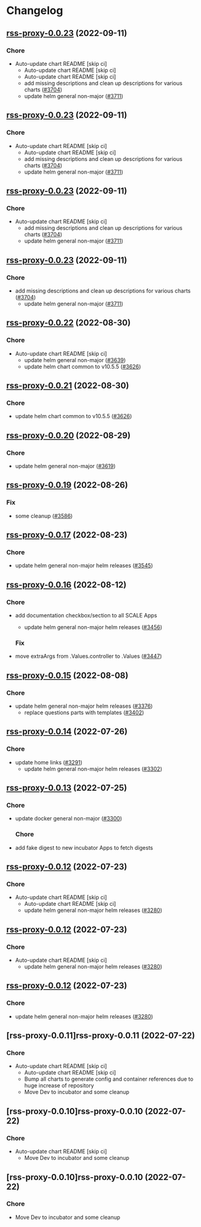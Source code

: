 # Changelog



## [rss-proxy-0.0.23](https://github.com/truecharts/charts/compare/rss-proxy-0.0.22...rss-proxy-0.0.23) (2022-09-11)

### Chore

- Auto-update chart README [skip ci]
  - Auto-update chart README [skip ci]
  - Auto-update chart README [skip ci]
  - add missing descriptions and clean up descriptions for various charts ([#3704](https://github.com/truecharts/charts/issues/3704))
  - update helm general non-major ([#3711](https://github.com/truecharts/charts/issues/3711))




## [rss-proxy-0.0.23](https://github.com/truecharts/charts/compare/rss-proxy-0.0.22...rss-proxy-0.0.23) (2022-09-11)

### Chore

- Auto-update chart README [skip ci]
  - Auto-update chart README [skip ci]
  - add missing descriptions and clean up descriptions for various charts ([#3704](https://github.com/truecharts/charts/issues/3704))
  - update helm general non-major ([#3711](https://github.com/truecharts/charts/issues/3711))




## [rss-proxy-0.0.23](https://github.com/truecharts/charts/compare/rss-proxy-0.0.22...rss-proxy-0.0.23) (2022-09-11)

### Chore

- Auto-update chart README [skip ci]
  - add missing descriptions and clean up descriptions for various charts ([#3704](https://github.com/truecharts/charts/issues/3704))
  - update helm general non-major ([#3711](https://github.com/truecharts/charts/issues/3711))




## [rss-proxy-0.0.23](https://github.com/truecharts/charts/compare/rss-proxy-0.0.22...rss-proxy-0.0.23) (2022-09-11)

### Chore

- add missing descriptions and clean up descriptions for various charts ([#3704](https://github.com/truecharts/charts/issues/3704))
  - update helm general non-major ([#3711](https://github.com/truecharts/charts/issues/3711))




## [rss-proxy-0.0.22](https://github.com/truecharts/charts/compare/rss-proxy-0.0.20...rss-proxy-0.0.22) (2022-08-30)

### Chore

- Auto-update chart README [skip ci]
  - update helm general non-major ([#3639](https://github.com/truecharts/charts/issues/3639))
  - update helm chart common to v10.5.5 ([#3626](https://github.com/truecharts/charts/issues/3626))




## [rss-proxy-0.0.21](https://github.com/truecharts/charts/compare/rss-proxy-0.0.20...rss-proxy-0.0.21) (2022-08-30)

### Chore

- update helm chart common to v10.5.5 ([#3626](https://github.com/truecharts/charts/issues/3626))




## [rss-proxy-0.0.20](https://github.com/truecharts/charts/compare/rss-proxy-0.0.19...rss-proxy-0.0.20) (2022-08-29)

### Chore

- update helm general non-major ([#3619](https://github.com/truecharts/charts/issues/3619))




## [rss-proxy-0.0.19](https://github.com/truecharts/charts/compare/rss-proxy-0.0.17...rss-proxy-0.0.19) (2022-08-26)

### Fix

- some cleanup ([#3586](https://github.com/truecharts/charts/issues/3586))




## [rss-proxy-0.0.17](https://github.com/truecharts/charts/compare/rss-proxy-0.0.16...rss-proxy-0.0.17) (2022-08-23)

### Chore

- update helm general non-major helm releases ([#3545](https://github.com/truecharts/charts/issues/3545))




## [rss-proxy-0.0.16](https://github.com/truecharts/charts/compare/rss-proxy-0.0.15...rss-proxy-0.0.16) (2022-08-12)

### Chore

- add documentation checkbox/section to all SCALE Apps
  - update helm general non-major helm releases ([#3456](https://github.com/truecharts/charts/issues/3456))

  ### Fix

- move extraArgs from .Values.controller to .Values ([#3447](https://github.com/truecharts/charts/issues/3447))




## [rss-proxy-0.0.15](https://github.com/truecharts/charts/compare/rss-proxy-0.0.14...rss-proxy-0.0.15) (2022-08-08)

### Chore

- update helm general non-major helm releases ([#3376](https://github.com/truecharts/charts/issues/3376))
  - replace questions parts with templates ([#3402](https://github.com/truecharts/charts/issues/3402))




## [rss-proxy-0.0.14](https://github.com/truecharts/apps/compare/rss-proxy-0.0.13...rss-proxy-0.0.14) (2022-07-26)

### Chore

- update home links ([#3291](https://github.com/truecharts/apps/issues/3291))
  - update helm general non-major helm releases ([#3302](https://github.com/truecharts/apps/issues/3302))




## [rss-proxy-0.0.13](https://github.com/truecharts/apps/compare/rss-proxy-0.0.12...rss-proxy-0.0.13) (2022-07-25)

### Chore

- update docker general non-major ([#3300](https://github.com/truecharts/apps/issues/3300))

  ### Chore

- add fake digest to new incubator Apps to fetch digests




## [rss-proxy-0.0.12](https://github.com/truecharts/apps/compare/rss-proxy-0.0.11...rss-proxy-0.0.12) (2022-07-23)

### Chore

- Auto-update chart README [skip ci]
  - Auto-update chart README [skip ci]
  - update helm general non-major helm releases ([#3280](https://github.com/truecharts/apps/issues/3280))




## [rss-proxy-0.0.12](https://github.com/truecharts/apps/compare/rss-proxy-0.0.11...rss-proxy-0.0.12) (2022-07-23)

### Chore

- Auto-update chart README [skip ci]
  - update helm general non-major helm releases ([#3280](https://github.com/truecharts/apps/issues/3280))




## [rss-proxy-0.0.12](https://github.com/truecharts/apps/compare/rss-proxy-0.0.11...rss-proxy-0.0.12) (2022-07-23)

### Chore

- update helm general non-major helm releases ([#3280](https://github.com/truecharts/apps/issues/3280))




## [rss-proxy-0.0.11]rss-proxy-0.0.11 (2022-07-22)

### Chore

- Auto-update chart README [skip ci]
  - Auto-update chart README [skip ci]
  - Bump all charts to generate config and container references due to huge increase of repository
  - Move Dev to incubator and some cleanup




## [rss-proxy-0.0.10]rss-proxy-0.0.10 (2022-07-22)

### Chore

- Auto-update chart README [skip ci]
  - Move Dev to incubator and some cleanup




## [rss-proxy-0.0.10]rss-proxy-0.0.10 (2022-07-22)

### Chore

- Move Dev to incubator and some cleanup
